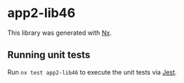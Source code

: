 # app2-lib46

This library was generated with [Nx](https://nx.dev).

## Running unit tests

Run `nx test app2-lib46` to execute the unit tests via [Jest](https://jestjs.io).
